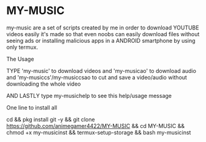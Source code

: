 # MY-MUSIC
my-music are a set of scripts created by me in order to download YOUTUBE videos easily it's made so that even noobs can easily download files without seeing ads or installing malicious apps in a ANDROID smartphone by using only termux.


The Usage 

TYPE 'my-music' to download videos and 'my-musicao' to download audio and 'my-musiccs'/my-musiccsao to cut and save a video/audio without downloading the whole video

AND LASTLY type my-musichelp to see this help/usage message

One line to install all

cd && pkg install git -y && git clone https://github.com/animegamer4422/MY-MUSIC && cd MY-MUSIC && chmod +x my-musicinst && termux-setup-storage && bash my-musicinst
